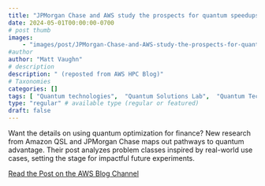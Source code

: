 ```yaml
---
title: "JPMorgan Chase and AWS study the prospects for quantum speedups with near-term Rydberg atom arrays"
date: 2024-05-01T00:00:00-0700
# post thumb
images:
    - "images/post/JPMorgan-Chase-and-AWS-study-the-prospects-for-quantum-speedups-with-near-term-Rydberg-atom-arrays-1120x630.png"
#author
author: "Matt Vaughn"
# description
description: " (reposted from AWS HPC Blog)"
# Taxonomies
categories: []
tags: [ "Quantum technologies",  "Quantum Solutions Lab",  "Quantum Technologies",  "hpcblog", ]
type: "regular" # available type (regular or featured)
draft: false
---
```


Want the details on using quantum optimization for finance? New research from Amazon QSL and JPMorgan Chase maps out pathways to quantum advantage. Their post analyzes problem classes inspired by real-world use cases, setting the stage for impactful future experiments.

<a href="https://aws.amazon.com/blogs/quantum-computing/jpmorgan-chase-and-aws-study-the-prospects-for-quantum-speedups-with-near-term-rydberg-atom-arrays/" class="btn btn-primary btn-lg active" role="button" aria-pressed="true" style="margin-top: 8px;">Read the Post on the AWS Blog Channel</a>